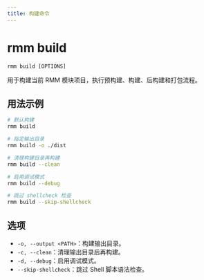 ```yaml
---
title: 构建命令
---
```


# rmm build

`rmm build [OPTIONS]`

用于构建当前 RMM 模块项目，执行预构建、构建、后构建和打包流程。

## 用法示例

```bash
# 默认构建
rmm build

# 指定输出目录
rmm build -o ./dist

# 清理构建目录再构建
rmm build --clean

# 启用调试模式
rmm build --debug

# 跳过 shellcheck 检查
rmm build --skip-shellcheck
```

## 选项

- `-o, --output <PATH>`：构建输出目录。
- `-c, --clean`：清理输出目录后再构建。
- `-d, --debug`：启用调试模式。
- `--skip-shellcheck`：跳过 Shell 脚本语法检查。
